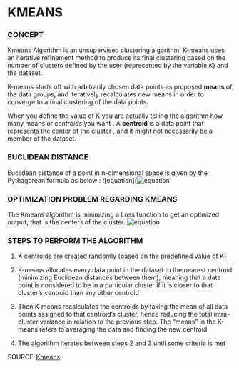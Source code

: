 # KMEANS

### CONCEPT

Kmeans Algorithm is an unsupervised clustering algorithm. K-means uses an iterative refinement method to produce its final clustering based on the number of clusters defined by the user (represented by the variable *K*) and the dataset. 

K-means starts off with arbitrarily chosen data points as proposed **means** of the data groups, and iteratively recalculates new means in order to converge to a final clustering of the data points.

When you define the value of K you are actually telling the algorithm how many means or *centroids* you want . A **centroid** is a data point that represents the center of the cluster , and it might not necessarily be a member of the dataset. 

### EUCLIDEAN DISTANCE

Euclidean distance of a point in n-dimensional space is given by the Pythagorean formula as below :
![equation](![equation](https://user-images.githubusercontent.com/65416747/94936247-a101af80-04eb-11eb-9b9c-c40ece559373.png)




### OPTIMIZATION PROBLEM REGARDING KMEANS

The Kmeans algorithm is minimizing a Loss function to get an optimized output, that is the centers of the cluster.
![equation](https://user-images.githubusercontent.com/65416747/94936137-7b74a600-04eb-11eb-918f-dca79fdf984f.png)


### STEPS TO PERFORM THE ALGORITHM

1. K centroids are created randomly (based on the predefined value of K)

2. K-means allocates every data point in the dataset to the nearest centroid (minimizing Euclidean distances between them), meaning that a data point is considered to be in a particular cluster if it is closer to that cluster’s centroid than any other centroid

3. Then K-means recalculates the centroids by taking the mean of all data points assigned to that centroid’s cluster, hence reducing the total intra-cluster variance in relation to the previous step. The “means” in the K-means refers to averaging the data and finding the new centroid

4. The algorithm iterates between steps 2 and 3 until some criteria is met

   

SOURCE-[Kmeans](https://www.kdnuggets.com/2019/05/guide-k-means-clustering-algorithm.html)
   



